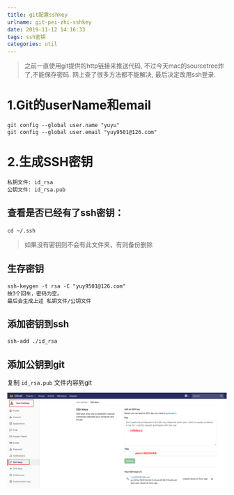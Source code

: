 ```yaml
---
title: git配置sshkey
urlname: git-pei-zhi-sshkey
date: 2019-11-12 14:16:33
tags: ssh密钥
categories: util
---
```


> 之前一直使用git提供的http链接来推送代码, 不过今天mac的sourcetree炸了,不能保存密码. 网上查了很多方法都不能解决, 最后决定改用ssh登录. 
<!--more-->
# 1.Git的userName和email
```
git config --global user.name "yuyu"
git config --global user.email "yuy9501@126.com"
```
# 2.生成SSH密钥
```
私钥文件: id_rsa
公钥文件: id_rsa.pub
```
## 查看是否已经有了ssh密钥：
```cd ~/.ssh```
> 如果没有密钥则不会有此文件夹，有则备份删除

## 生存密钥
```$xslt
ssh-keygen -t rsa -C "yuy9501@126.com"
按3个回车，密码为空。
最后会生成上述 私钥文件/公钥文件
```
## 添加密钥到ssh
```$xslt
ssh-add ./id_rsa
```
## 添加公钥到git
复制 ```id_rsa.pub``` 文件内容到git

![](git配置sshkey/gitlib-sshkey.png)
